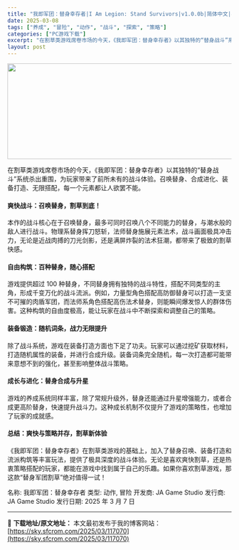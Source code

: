 ```yaml
---
title: "我即军团：替身幸存者|I Am Legion: Stand Survivors|v1.0.0b|简体中文|84M"
date: 2025-03-08
tags: ["养成", "冒险", "动作", "战斗", "探索", "策略"]
categories: ["PC游戏下载"]
excerpt: "在割草类游戏席卷市场的今天，《我即军团：替身幸存者》以其独特的“替身战斗”系统杀出重围，为玩家带来了前所未有的战斗体验。召唤替身、合成进化、装备打造、无限搭配，每一个元素都让人欲罢不能。 爽快战斗：召唤替身，割草到底！ 本作的战斗核心在于召唤替身，最多可同时召唤八个不同能力的替身，与潮水般的敌人进行&hellip;"
layout: post
---
```


<img class="aligncenter size-full wp-image-117071" src="https://sky.sfcrom.com/wp-content/uploads/2025/03/2025030806384895.webp" alt="" width="660" height="215" />
<p data-start="36" data-end="131">在割草类游戏席卷市场的今天，《我即军团：替身幸存者》以其独特的“替身战斗”系统杀出重围，为玩家带来了前所未有的战斗体验。召唤替身、合成进化、装备打造、无限搭配，每一个元素都让人欲罢不能。</p>

<h4 data-start="133" data-end="159"><strong data-start="138" data-end="157">爽快战斗：召唤替身，割草到底！</strong></h4>
<p data-start="160" data-end="273">本作的战斗核心在于召唤替身，最多可同时召唤八个不同能力的替身，与潮水般的敌人进行战斗。物理系替身挥刀怒斩，法师替身施展元素法术，战斗画面极具冲击力，无论是近战肉搏的刀光剑影，还是满屏炸裂的法术狂潮，都带来了极致的割草快感。</p>

<h4 data-start="275" data-end="300"><strong data-start="280" data-end="298">自由构筑：百种替身，随心搭配</strong></h4>
<p data-start="301" data-end="446">游戏提供超过 100 种替身，不同替身拥有独特的战斗特性，搭配不同类型的主角，形成千变万化的战斗流派。例如，力量型角色搭配高防御替身可以打造一支坚不可摧的肉盾军团，而法师系角色搭配高伤法术替身，则能瞬间爆发惊人的群体伤害。这种构筑的自由度极高，能让玩家在战斗中不断探索和调整自己的策略。</p>

<h4 data-start="448" data-end="475"><strong data-start="453" data-end="473">装备锻造：随机词条，战力无限提升</strong></h4>
<p data-start="476" data-end="570">除了战斗系统，游戏在装备打造方面也下足了功夫。玩家可以通过挖矿获取材料，打造随机属性的装备，并进行合成升级。装备词条完全随机，每一次打造都可能带来意想不到的强化，甚至影响整体战斗策略。</p>

<h4 data-start="572" data-end="596"><strong data-start="577" data-end="594">成长与进化：替身合成与升星</strong></h4>
<p data-start="597" data-end="679">游戏的养成系统同样丰富，除了常规升级外，替身还能通过升星增强能力，或者合成更高阶替身，快速提升战斗力。这种成长机制不仅提升了游戏的策略性，也增加了玩家的成就感。</p>

<h4 data-start="681" data-end="708"><strong data-start="686" data-end="706">总结：爽快与策略并存，割草新体验</strong></h4>
<p data-start="709" data-end="834" data-is-last-node="" data-is-only-node="">《我即军团：替身幸存者》在割草类游戏的基础上，加入了替身召唤、装备打造和流派构筑等丰富玩法，提供了极具深度的战斗体验。无论是喜欢爽快割草，还是热衷策略搭配的玩家，都能在游戏中找到属于自己的乐趣。如果你喜欢割草游戏，那这款“替身军团割草”绝对值得一试！</p>
名称: 我即军团：替身幸存者
类型: 动作, 冒险
开发商: JA Game Studio
发行商: JA Game Studio
发行日期: 2025 年 3 月 7 日

---
📖 **下载地址/原文地址：** 本文最初发布于我的博客网站：[https://sky.sfcrom.com/2025/03/117070](https://sky.sfcrom.com/2025/03/117070)
